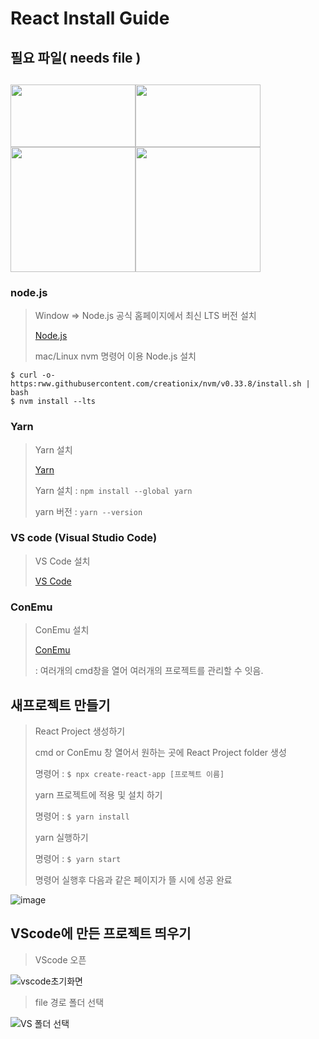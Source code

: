 # React Install Guide

## 필요 파일( needs file )


<img src="https://user-images.githubusercontent.com/80079066/119083438-e4893980-ba3a-11eb-8694-6ded536f676d.png" width="200px" height="100px"><img src="https://user-images.githubusercontent.com/80079066/119083443-e5ba6680-ba3a-11eb-9f40-7153d8ed00ba.png" width="200px" height="100px"><img src="https://user-images.githubusercontent.com/80079066/119083442-e5ba6680-ba3a-11eb-9b9a-1a4b97252848.png" width="200px" hegiht="100px"><img src="https://user-images.githubusercontent.com/80079066/119083440-e521d000-ba3a-11eb-82e8-2074b9966ea9.png" width="200px" hegiht="100px">
-------------------------------------------------------------------------------------------


### node.js 


> Window => Node.js 공식 홈페이지에서 최신 LTS 버전 설치
>
> [Node.js](https://nodejs.org/en/) 
> 
> mac/Linux nvm 명령어 이용 Node.js 설치 

```
$ curl -o- https:rww.githubusercontent.com/creationix/nvm/v0.33.8/install.sh | bash 
$ nvm install --lts 
```

### Yarn


> Yarn 설치
>
> [Yarn](https://classic.yarnpkg.com/en/docs/install#windows-stable)
>
> Yarn 설치 
> : `npm install --global yarn`
>
> yarn 버전
> : `yarn --version`
 
### VS code (Visual Studio Code)


> VS Code 설치
> 
> [VS Code](https://code.visualstudio.com/)
 
### ConEmu 

>ConEmu 설치
>
>[ConEmu](https://conemu.github.io/)
>
>: 여러개의 cmd창을 열어 여러개의 프로젝트를 관리할 수 잇음.
 
## 새프로젝트 만들기
 
> React Project 생성하기
>
> cmd or ConEmu 창 열어서 원하는 곳에 React Project folder 생성
> 
> 명령어 : ` $ npx create-react-app [프로젝트 이름] `
>
> yarn 프로젝트에 적용 및 설치 하기
> 
> 명령어 : ` $ yarn install `
>
> yarn 실행하기
> 
> 명령어 : ` $ yarn start `
>
> 명령어 실행후 다음과 같은 페이지가 뜰 시에 성공 완료

![image](https://user-images.githubusercontent.com/80079066/119085308-7b0b2a00-ba3e-11eb-9afd-450b81c03c88.png)

## VScode에 만든 프로젝트 띄우기

> VScode 오픈

![vscode초기화면](https://user-images.githubusercontent.com/80079066/119086509-85c6be80-ba40-11eb-8ace-333cdcdb6ecd.png)

> file 경로 폴더 선택

![VS 폴더 선택](https://user-images.githubusercontent.com/80079066/119086513-86f7eb80-ba40-11eb-80ee-79f6763151ab.png)

> 


